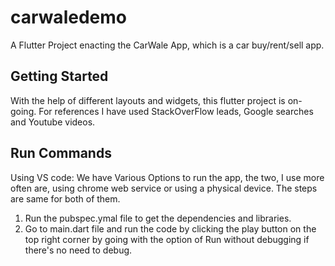 # carwaledemo

A Flutter Project enacting the CarWale App, which is a car buy/rent/sell app.

## Getting Started

With the help of different layouts and widgets, this flutter project is on-going.
For references I have used StackOverFlow leads, Google searches and Youtube videos.

## Run Commands

Using VS code:
 We have Various Options to run the app, the two, I use more often are, using chrome web service or using a physical device.
 The steps are same for both of them.
 1. Run the pubspec.ymal file to get the dependencies and libraries.
 2. Go to main.dart file and run the code by clicking the play button on the top right corner by going with the option of Run without debugging if there's no need to debug.
